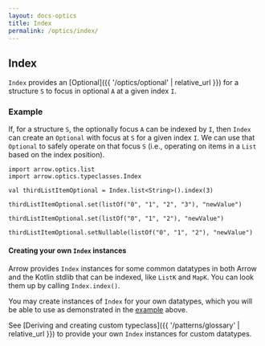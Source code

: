 ```yaml
---
layout: docs-optics
title: Index
permalink: /optics/index/
---
```


## Index


`Index` provides an [Optional]({{ '/optics/optional' | relative_url }}) for a structure `S` to focus in optional `A` at a given index `I`.

### Example

If, for a structure `S`, the optionally focus `A` can be indexed by `I`, then `Index` can create an `Optional` with focus at `S` for a given index `I`.
We can use that `Optional` to safely operate on that focus `S` (i.e., operating on items in a `List` based on the index position).

```kotlin:ank
import arrow.optics.list
import arrow.optics.typeclasses.Index

val thirdListItemOptional = Index.list<String>().index(3)

thirdListItemOptional.set(listOf("0", "1", "2", "3"), "newValue")
```
```kotlin:ank
thirdListItemOptional.set(listOf("0", "1", "2"), "newValue")
```
```kotlin:ank
thirdListItemOptional.setNullable(listOf("0", "1", "2"), "newValue")
```

#### Creating your own `Index` instances

Arrow provides `Index` instances for some common datatypes in both Arrow and the Kotlin stdlib that can be indexed, like `ListK` and `MapK`.
You can look them up by calling `Index.index()`.

You may create instances of `Index` for your own datatypes, which you will be able to use as demonstrated in the [example](#example) above.

See [Deriving and creating custom typeclass]({{ '/patterns/glossary' | relative_url }}) to provide your own `Index` instances for custom datatypes.
